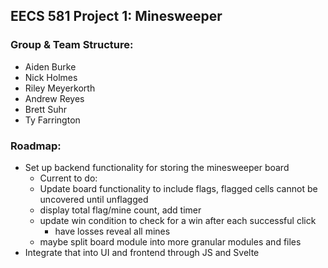 ## EECS 581 Project 1: Minesweeper
### Group & Team Structure:
- Aiden Burke
- Nick Holmes
- Riley Meyerkorth
- Andrew Reyes
- Brett Suhr
- Ty Farrington

### Roadmap:
- Set up backend functionality for storing the minesweeper board
  - Current to do:
  - Update board functionality to include flags, flagged cells cannot be uncovered until unflagged
  - display total flag/mine count, add timer
  - update win condition to check for a win after each successful click
    - have losses reveal all mines
  - maybe split board module into more granular modules and files
- Integrate that into UI and frontend through JS and Svelte
